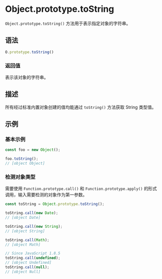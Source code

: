 # Object.prototype.toString

`Object.prototype.toString()` 方法用于表示指定对象的字符串。

## 语法

```js
O.prototype.toString()
```

### 返回值

表示该对象的字符串。

## 描述

所有经过标准内置对象创建的值均能通过 `toString()` 方法获取 String 类型值。

## 示例

### 基本示例

```js
const foo = new Object();

foo.toString();
// [object Object]
```

### 检测对象类型

需要使用 `Function.prototype.call()` 和 `Function.prototype.apply()` 的形式调用，输入需要检测的对象作为第一参数。

```js
const toString = Object.prototype.toString();

toString.call(new Date);
// [object Date]

toString.call(new String);
// [object String]

toString.call(Math);
// [object Math]

// Since JavaScript 1.8.5
toString.call(undefined);
// [object Undefined]
toString.call(null);
// [object Null]
```

